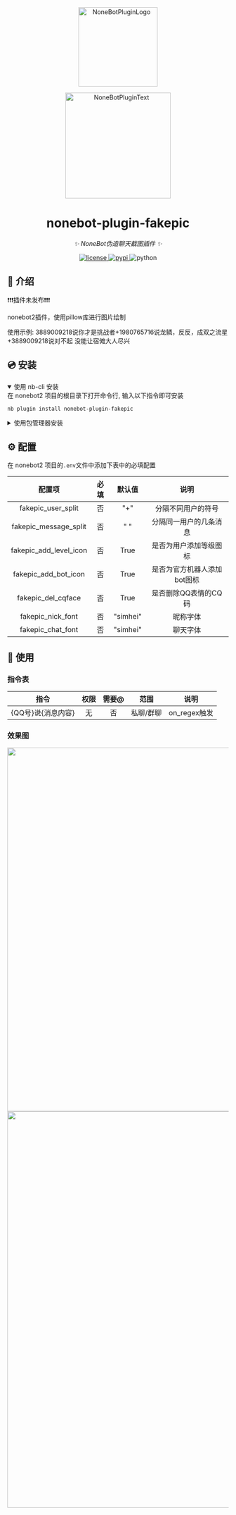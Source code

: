 <div align="center">
  <a href="https://v2.nonebot.dev/store"><img src="https://github.com/A-kirami/nonebot-plugin-template/blob/resources/nbp_logo.png" width="180" height="180" alt="NoneBotPluginLogo"></a>
  <br>
  <p><img src="https://github.com/A-kirami/nonebot-plugin-template/blob/resources/NoneBotPlugin.svg" width="240" alt="NoneBotPluginText"></p>
</div>

<div align="center">

# nonebot-plugin-fakepic

_✨ NoneBot伪造聊天截图插件 ✨_


<a href="./LICENSE">
    <img src="https://img.shields.io/github/license/lm175/nonebot-plugin-fakepic.svg" alt="license">
</a>
<a href="https://pypi.python.org/pypi/nonebot-plugin-fakepic">
    <img src="https://img.shields.io/pypi/v/nonebot-plugin-fakepic.svg" alt="pypi">
</a>
<img src="https://img.shields.io/badge/python-3.9+-blue.svg" alt="python">

</div>


</details>

## 📖 介绍

❗️❗️❗️插件未发布❗️❗️❗️

nonebot2插件，使用pillow库进行图片绘制

使用示例: 3889009218说你才是挑战者+1980765716说龙鳞，反反，成双之流星+3889009218说对不起 没能让宿傩大人尽兴

## 💿 安装

<details open>
<summary>使用 nb-cli 安装</summary>
在 nonebot2 项目的根目录下打开命令行, 输入以下指令即可安装

    nb plugin install nonebot-plugin-fakepic

</details>

<details>
<summary>使用包管理器安装</summary>
在 nonebot2 项目的插件目录下, 打开命令行, 根据你使用的包管理器, 输入相应的安装命令

    pip install nonebot-plugin-fakepic


打开 nonebot2 项目根目录下的 `pyproject.toml` 文件, 在 `[tool.nonebot]` 部分追加写入

    plugins = ["nonebot_plugin_fakepic"]

</details>

## ⚙️ 配置

在 nonebot2 项目的`.env`文件中添加下表中的必填配置

| 配置项 | 必填 | 默认值 | 说明 |
|:-----:|:----:|:----:|:----:|
| fakepic_user_split | 否 | "+" | 分隔不同用户的符号 |
| fakepic_message_split | 否 | " " | 分隔同一用户的几条消息 |
| fakepic_add_level_icon | 否 | True | 是否为用户添加等级图标 |
| fakepic_add_bot_icon | 否 | True | 是否为官方机器人添加bot图标 |
| fakepic_del_cqface | 否 | True | 是否删除QQ表情的CQ码 |
| fakepic_nick_font | 否 | "simhei" | 昵称字体 |
| fakepic_chat_font | 否 | "simhei" | 聊天字体 |

## 🎉 使用
### 指令表
| 指令 | 权限 | 需要@ | 范围 | 说明 |
|:-----:|:----:|:----:|:----:|:----:|
| {QQ号}说{消息内容} | 无 | 否 | 私聊/群聊 | on_regex触发 |

### 效果图
<img src="https://github.com/lm175/nonebot-plugin-fakepic/blob/master/preview/command.jpg" width="606" height="826" />
<img src="https://github.com/lm175/nonebot-plugin-fakepic/blob/master/preview/result.png" width="600" height="900" />
